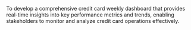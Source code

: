To develop a comprehensive credit card weekly dashboard that
provides real-time insights into key performance metrics and trends, enabling stakeholders to monitor and analyze credit card operations effectively.
